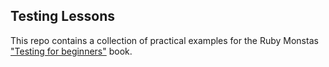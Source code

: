 Testing Lessons
--

This repo contains a collection of practical examples for the Ruby Monstas
["Testing for beginners"](http://testing-for-beginners.rubymonstas.org/testing/computed.html) book.
